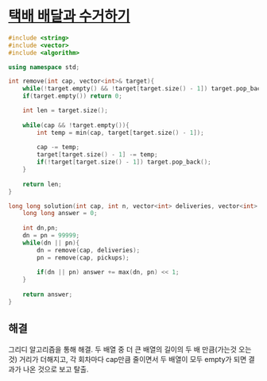 # [택배 배달과 수거하기](https://school.programmers.co.kr/learn/courses/30/lessons/150369)

```cpp
#include <string>
#include <vector>
#include <algorithm>

using namespace std;

int remove(int cap, vector<int>& target){
    while(!target.empty() && !target[target.size() - 1]) target.pop_back();
    if(target.empty()) return 0;

    int len = target.size();
    
    while(cap && !target.empty()){
        int temp = min(cap, target[target.size() - 1]);
        
        cap -= temp;
        target[target.size() - 1] -= temp;
        if(!target[target.size() - 1]) target.pop_back();
    }
    
    return len;
}

long long solution(int cap, int n, vector<int> deliveries, vector<int> pickups) {
    long long answer = 0;
    
    int dn,pn;
    dn = pn = 99999;
    while(dn || pn){
        dn = remove(cap, deliveries);
        pn = remove(cap, pickups);
        
        if(dn || pn) answer += max(dn, pn) << 1;
    }
    
    return answer;
}
```

## 해결

그리디 알고리즘을 통해 해결.
두 배열 중 더 큰 배열의 길이의 두 배 만큼(가는것 오는것) 거리가 더해지고, 각 회차마다 cap만큼 줄이면서 두 배열이 모두 empty가 되면 결과가 나온 것으로 보고 탈출.
